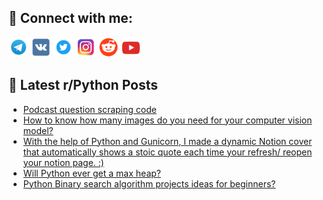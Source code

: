 ## 🔎 Connect with me:
[<img src="https://github.com/bullbesh/bullbesh/blob/main/images/Telegram.png" width="32" height="32" />](https://t.me/bullbesh)
[<img src="https://github.com/bullbesh/bullbesh/blob/main/images/VK.png" width="32" height="32" />](https://vk.com/bullbesh)
[<img src="https://github.com/bullbesh/bullbesh/blob/main/images/Twitter.png" width="32" height="32" />](https://twitter.com/bullbesh1)
[<img src="https://github.com/bullbesh/bullbesh/blob/main/images/Instagram.png" width="32" height="32" />](https://www.instagram.com/bullbesh)
[<img src="https://github.com/bullbesh/bullbesh/blob/main/images/Reddit.png" width="32" height="32" />](https://www.reddit.com/user/bullbesh)
[<img src="https://github.com/bullbesh/bullbesh/blob/main/images/YouTube.png" width="32" height="32" />](https://www.youtube.com/channel/UCtfjRs6uzgq5mfm8S06WTcg)

## 📕 Latest r/Python Posts
<!-- BLOG-POST-LIST:START -->
- [Podcast question scraping code](https://www.reddit.com/r/Python/comments/w286ls/podcast_question_scraping_code/)
- [How to know how many images do you need for your computer vision model?](https://www.reddit.com/r/Python/comments/w27cmt/how_to_know_how_many_images_do_you_need_for_your/)
- [With the help of Python and Gunicorn, I made a dynamic Notion cover that automatically shows a stoic quote each time your refresh/ reopen your notion page. :&rpar;](https://www.reddit.com/r/Python/comments/w26xfy/with_the_help_of_python_and_gunicorn_i_made_a/)
- [Will Python ever get a max heap?](https://www.reddit.com/r/Python/comments/w26uke/will_python_ever_get_a_max_heap/)
- [Python Binary search algorithm projects ideas for beginners?](https://www.reddit.com/r/Python/comments/w25vt4/python_binary_search_algorithm_projects_ideas_for/)
<!-- BLOG-POST-LIST:END -->
